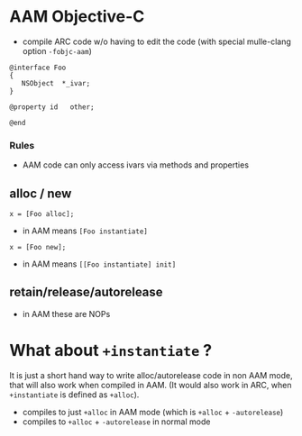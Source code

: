 # AAM Objective-C

* compile ARC code w/o having to edit the code (with special mulle-clang option `-fobjc-aam`)


```
@interface Foo
{
   NSObject  *_ivar;
}

@property id   other;

@end
```


### Rules

* AAM code can only access ivars via methods and properties


## alloc / new

`x = [Foo alloc];`

* in AAM means `[Foo instantiate]`

`x = [Foo new];`

* in AAM means `[[Foo instantiate] init]`


## retain/release/autorelease

* in AAM these are NOPs


# What about `+instantiate` ?

It is just a short hand way to write alloc/autorelease code in
non AAM mode, that will also work when compiled in AAM.  (It would also work in
ARC, when `+instantiate` is defined as `+alloc`).

* compiles to just `+alloc` in AAM mode (which is `+alloc` +  `-autorelease`)
* compiles to `+alloc` +  `-autorelease` in normal mode



